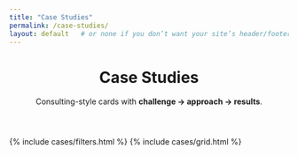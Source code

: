 ```yaml
---
title: "Case Studies"
permalink: /case-studies/
layout: default   # or none if you don’t want your site’s header/footer
---
```


<link rel="stylesheet" href="{{ site.baseurl }}/assets/cases/site.css">

<div class="cases wrap">
  <header class="cases__site">
    <h1>Case Studies</h1>
    <p>Consulting-style cards with <strong>challenge → approach → results</strong>.</p>
  </header>

  {% include cases/filters.html %}
  {% include cases/grid.html %}
</div>

<script defer src="{{ site.baseurl }}/assets/cases/cards.js"></script>
